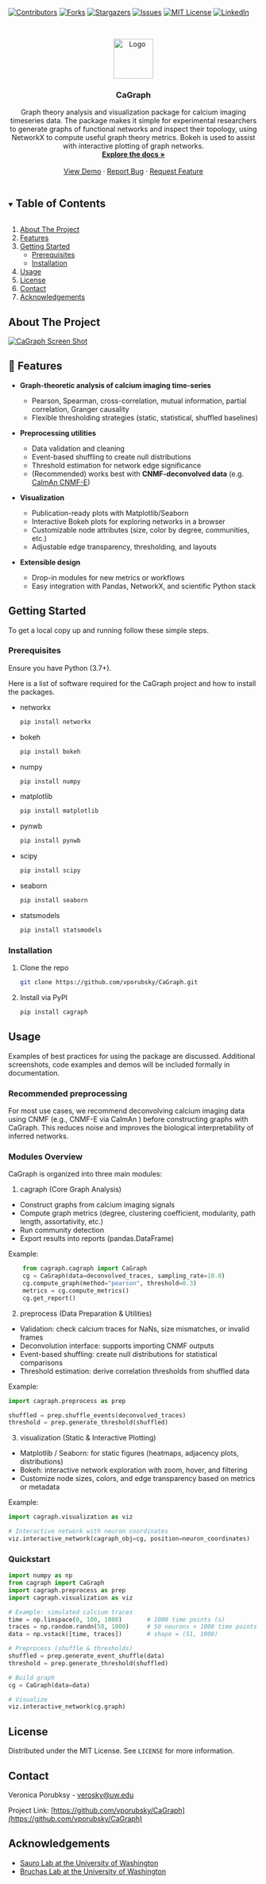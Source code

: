 <!-- PROJECT SHIELDS -->
[![Contributors][contributors-shield]][contributors-url]
[![Forks][forks-shield]][forks-url]
[![Stargazers][stars-shield]][stars-url]
[![Issues][issues-shield]][issues-url]
[![MIT License][license-shield]][license-url]
[![LinkedIn][linkedin-shield]][linkedin-url]



<!-- PROJECT LOGO -->
<br />
<p align="center">
  <a href="https://github.com/vporubsky/CaGraph">
    <img src="figures/icon.png" alt="Logo" width="80" height="80">
  </a>

  <h3 align="center">CaGraph</h3>

  <p align="center">
    Graph theory analysis and visualization package for calcium imaging timeseries data. The package makes it simple for experimental researchers to generate graphs 
    of functional networks and inspect their topology, using NetworkX to compute useful graph theory metrics. Bokeh is used to assist with interactive plotting of graph networks.
    <br />
    <a href="https://cagraph.readthedocs.io/en/latest/"><strong>Explore the docs »</strong></a>
    <br />
    <br />
    <a href="https://github.com/vporubsky/CaGraph">View Demo</a>
    ·
    <a href="https://github.com/vporubsky/CaGraph/issues">Report Bug</a>
    ·
    <a href="https://github.com/vporubsky/CaGraph/issues">Request Feature</a>
  </p>
</p>



<!-- TABLE OF CONTENTS -->
<details open="open">
  <summary><h2 style="display: inline-block">Table of Contents</h2></summary>
  <ol>
    <li>
      <a href="#about-the-project">About The Project</a>
    </li>
    <li>
      <a href="#features">Features</a>
    </li>
    <li>
      <a href="#getting-started">Getting Started</a>
      <ul>
        <li><a href="#prerequisites">Prerequisites</a></li>
        <li><a href="#installation">Installation</a></li>
      </ul>
    </li>
    <li><a href="#usage">Usage</a></li>
    <li><a href="#license">License</a></li>
    <li><a href="#contact">Contact</a></li>
    <li><a href="#acknowledgements">Acknowledgements</a></li>
  </ol>
</details>



<!-- ABOUT THE PROJECT -->
## About The Project

[![CaGraph Screen Shot][product-screenshot]](https://raw.githubusercontent.com/vporubsky/CaGraph/main/figures/figure_1.png)


## 🚀 Features

- **Graph-theoretic analysis of calcium imaging time-series**  
  - Pearson, Spearman, cross-correlation, mutual information, partial correlation, Granger causality  
  - Flexible thresholding strategies (static, statistical, shuffled baselines)

- **Preprocessing utilities**  
  - Data validation and cleaning  
  - Event-based shuffling to create null distributions  
  - Threshold estimation for network edge significance  
  - (Recommended) works best with **CNMF-deconvolved data** (e.g. [CalmAn CNMF-E](https://github.com/flatironinstitute/CaImAn))

- **Visualization**  
  - Publication-ready plots with Matplotlib/Seaborn  
  - Interactive Bokeh plots for exploring networks in a browser  
  - Customizable node attributes (size, color by degree, communities, etc.)  
  - Adjustable edge transparency, thresholding, and layouts  

- **Extensible design**  
  - Drop-in modules for new metrics or workflows  
  - Easy integration with Pandas, NetworkX, and scientific Python stack  


<!-- GETTING STARTED -->
## Getting Started

To get a local copy up and running follow these simple steps.

### Prerequisites

Ensure you have Python (3.7+).

Here is a list of software required for the CaGraph project and how to install the packages.

* networkx
  ```sh
  pip install networkx
  ```
* bokeh
  ```sh
  pip install bokeh
  ```  
* numpy
  ```sh
  pip install numpy
  ```  
* matplotlib
  ```sh
  pip install matplotlib
  ```  
* pynwb
  ```sh
  pip install pynwb
  ```  
* scipy
  ```sh
  pip install scipy
  ```  
* seaborn
  ```sh
  pip install seaborn
  ```  
* statsmodels
  ```sh
  pip install statsmodels
  ```  
### Installation

1. Clone the repo
   ```sh
   git clone https://github.com/vporubsky/CaGraph.git
   ```
2. Install via PyPI
   ```sh
   pip install cagraph
   ```



<!-- USAGE EXAMPLES -->
## Usage

Examples of best practices for using the package are discussed. Additional screenshots, code examples and demos will be included formally in documentation.

### Recommended preprocessing

For most use cases, we recommend deconvolving calcium imaging data using CNMF (e.g., CNMF-E via CaImAn
) before constructing graphs with CaGraph. This reduces noise and improves the biological interpretability of inferred networks.

### Modules Overview

CaGraph is organized into three main modules:

1. cagraph (Core Graph Analysis)

* Construct graphs from calcium imaging signals
* Compute graph metrics (degree, clustering coefficient, modularity, path length, assortativity, etc.)
* Run community detection
* Export results into reports (pandas.DataFrame)

Example:
~~~python
    from cagraph.cagraph import CaGraph
    cg = CaGraph(data=deconvolved_traces, sampling_rate=10.0)
    cg.compute_graph(method="pearson", threshold=0.3)
    metrics = cg.compute_metrics()
    cg.get_report()
~~~

2. preprocess (Data Preparation & Utilities)

* Validation: check calcium traces for NaNs, size mismatches, or invalid frames
* Deconvolution interface: supports importing CNMF outputs
* Event-based shuffling: create null distributions for statistical comparisons
* Threshold estimation: derive correlation thresholds from shuffled data

Example:

~~~python
import cagraph.preprocess as prep

shuffled = prep.shuffle_events(deconvolved_traces)
threshold = prep.generate_threshold(shuffled)
~~~

3. visualization (Static & Interactive Plotting)

* Matplotlib / Seaborn: for static figures (heatmaps, adjacency plots, distributions)
* Bokeh: interactive network exploration with zoom, hover, and filtering
* Customize node sizes, colors, and edge transparency based on metrics or metadata

Example:

~~~python
import cagraph.visualization as viz

# Interactive network with neuron coordinates
viz.interactive_network(cagraph_obj=cg, position=neuron_coordinates)
~~~

### Quickstart

~~~python
import numpy as np
from cagraph import CaGraph
import cagraph.preprocess as prep
import cagraph.visualization as viz

# Example: simulated calcium traces
time = np.linspace(0, 100, 1000)       # 1000 time points (s)
traces = np.random.randn(50, 1000)     # 50 neurons × 1000 time points
data = np.vstack([time, traces])       # shape = (51, 1000)

# Preprocess (shuffle & thresholds)
shuffled = prep.generate_event_shuffle(data)
threshold = prep.generate_threshold(shuffled)

# Build graph
cg = CaGraph(data=data)

# Visualize
viz.interactive_network(cg.graph)
~~~


<!-- LICENSE -->
## License

Distributed under the MIT License. See `LICENSE` for more information.



<!-- CONTACT -->
## Contact

Veronica Porubksy - verosky@uw.edu

Project Link: [https://github.com/vporubsky/CaGraph](https://github.com/vporubsky/CaGraph)



<!-- ACKNOWLEDGEMENTS -->
## Acknowledgements

* [Sauro Lab at the University of Washington](https://sites.google.com/uw.edu/systems-biology-lab/home?authuser=1)
* [Bruchas Lab at the University of Washington](http://www.bruchaslab.org/)






<!-- MARKDOWN LINKS & IMAGES -->
<!-- https://www.markdownguide.org/basic-syntax/#reference-style-links -->
[contributors-shield]: https://img.shields.io/github/contributors/vporubsky/CaGraph.svg?style=for-the-badge
[contributors-url]: https://github.com/vporubsky/CaGraph/graphs/contributors
[forks-shield]: https://img.shields.io/github/forks/vporubsky/CaGraph.svg?style=for-the-badge
[forks-url]: https://github.com/vporubsky/CaGraph/network/members
[stars-shield]: https://img.shields.io/github/stars/vporubsky/CaGraph.svg?style=for-the-badge
[stars-url]: https://github.com/vporubsky/CaGraph/stargazers
[issues-shield]: https://img.shields.io/github/issues/vporubsky/CaGraph.svg?style=for-the-badge
[issues-url]: https://github.com/vporubsky/CaGraph/issues
[license-shield]: https://img.shields.io/github/license/vporubsky/CaGraph.svg?style=for-the-badge
[license-url]: https://github.com/vporubsky/CaGraph/blob/master/LICENSE.txt
[linkedin-shield]: https://img.shields.io/badge/-LinkedIn-black.svg?style=for-the-badge&logo=linkedin&colorB=555
[linkedin-url]: https://linkedin.com/in/vporubsky
[product-screenshot]: https://raw.githubusercontent.com/vporubsky/CaGraph/main/figures/figure_1.png
